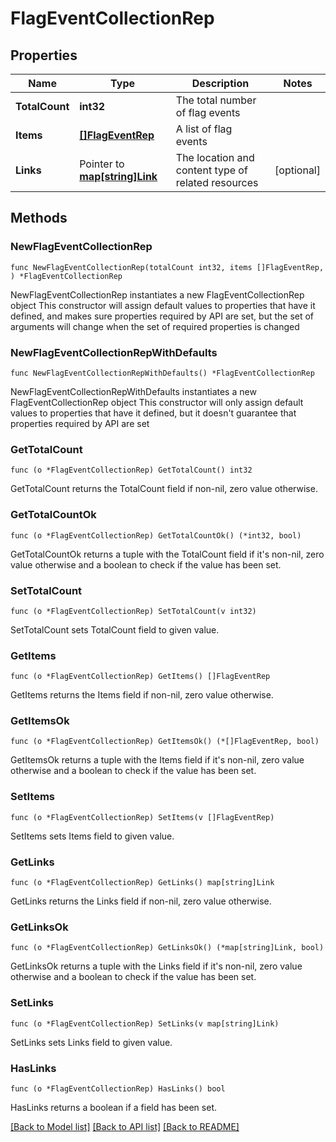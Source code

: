 # FlagEventCollectionRep

## Properties

Name | Type | Description | Notes
------------ | ------------- | ------------- | -------------
**TotalCount** | **int32** | The total number of flag events | 
**Items** | [**[]FlagEventRep**](FlagEventRep.md) | A list of flag events | 
**Links** | Pointer to [**map[string]Link**](Link.md) | The location and content type of related resources | [optional] 

## Methods

### NewFlagEventCollectionRep

`func NewFlagEventCollectionRep(totalCount int32, items []FlagEventRep, ) *FlagEventCollectionRep`

NewFlagEventCollectionRep instantiates a new FlagEventCollectionRep object
This constructor will assign default values to properties that have it defined,
and makes sure properties required by API are set, but the set of arguments
will change when the set of required properties is changed

### NewFlagEventCollectionRepWithDefaults

`func NewFlagEventCollectionRepWithDefaults() *FlagEventCollectionRep`

NewFlagEventCollectionRepWithDefaults instantiates a new FlagEventCollectionRep object
This constructor will only assign default values to properties that have it defined,
but it doesn't guarantee that properties required by API are set

### GetTotalCount

`func (o *FlagEventCollectionRep) GetTotalCount() int32`

GetTotalCount returns the TotalCount field if non-nil, zero value otherwise.

### GetTotalCountOk

`func (o *FlagEventCollectionRep) GetTotalCountOk() (*int32, bool)`

GetTotalCountOk returns a tuple with the TotalCount field if it's non-nil, zero value otherwise
and a boolean to check if the value has been set.

### SetTotalCount

`func (o *FlagEventCollectionRep) SetTotalCount(v int32)`

SetTotalCount sets TotalCount field to given value.


### GetItems

`func (o *FlagEventCollectionRep) GetItems() []FlagEventRep`

GetItems returns the Items field if non-nil, zero value otherwise.

### GetItemsOk

`func (o *FlagEventCollectionRep) GetItemsOk() (*[]FlagEventRep, bool)`

GetItemsOk returns a tuple with the Items field if it's non-nil, zero value otherwise
and a boolean to check if the value has been set.

### SetItems

`func (o *FlagEventCollectionRep) SetItems(v []FlagEventRep)`

SetItems sets Items field to given value.


### GetLinks

`func (o *FlagEventCollectionRep) GetLinks() map[string]Link`

GetLinks returns the Links field if non-nil, zero value otherwise.

### GetLinksOk

`func (o *FlagEventCollectionRep) GetLinksOk() (*map[string]Link, bool)`

GetLinksOk returns a tuple with the Links field if it's non-nil, zero value otherwise
and a boolean to check if the value has been set.

### SetLinks

`func (o *FlagEventCollectionRep) SetLinks(v map[string]Link)`

SetLinks sets Links field to given value.

### HasLinks

`func (o *FlagEventCollectionRep) HasLinks() bool`

HasLinks returns a boolean if a field has been set.


[[Back to Model list]](../README.md#documentation-for-models) [[Back to API list]](../README.md#documentation-for-api-endpoints) [[Back to README]](../README.md)


